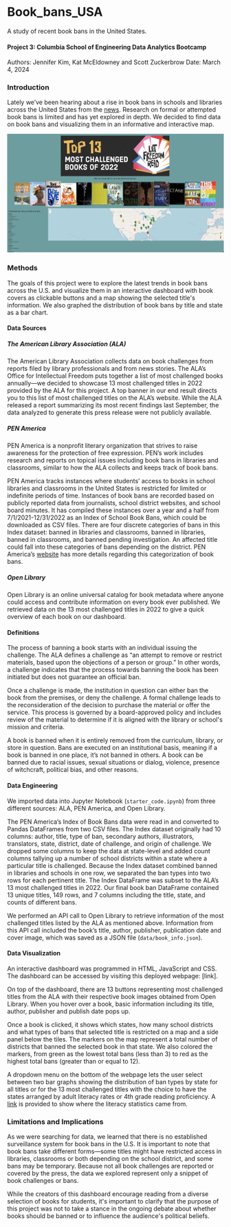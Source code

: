 # Book_bans_USA
A study of recent book bans in the United States.

#### Project 3: Columbia School of Engineering Data Analytics Bootcamp
Authors: Jennifer Kim, Kat McEldowney and Scott Zuckerbrow
Date: March 4, 2024

### Introduction

Lately we’ve been hearing about a rise in book bans in schools and libraries across the United States from the [news](https://www.nytimes.com/news-event/bookbans). Research on formal or attempted book bans is limited and has yet explored in depth. We decided to find data on book bans and visualizing them in an informative and interactive map.

<img src="images/webpage_screenshot.png">

### Methods

The goals of this project were to explore the latest trends in book bans across the U.S. and visualize them in an interactive dashboard with book covers as clickable buttons and a map showing the selected title's information. We also graphed the distribution of book bans by title and state as a bar chart.

#### Data Sources

##### The American Library Association (ALA)

The American Library Association collects data on book challenges from reports filed by library professionals and from news stories. The ALA’s Office for Intellectual Freedom puts together a list of most challenged books annually—we decided to showcase 13 most challenged titles in 2022 provided by the ALA for this project. A top banner in our end result directs you to this list of most challenged titles on the ALA’s website. While the ALA released a report summarizing its most recent findings last September, the data analyzed to generate this press release were not publicly available.

##### PEN America

PEN America is a nonprofit literary organization that strives to raise awareness for the protection of free expression. PEN’s work includes research and reports on topical issues including book bans in libraries and classrooms, similar to how the ALA collects and keeps track of book bans.

PEN America tracks instances where students’ access to books in school libraries and classrooms in the United States is restricted for limited or indefinite periods of time. Instances of book bans are recorded based on publicly reported data from journalists, school district websites, and school board minutes. It has compiled these instances over a year and a half from 7/1/2021-12/31/2022 as an Index of School Book Bans, which could be downloaded as CSV files. There are four discrete categories of bans in this Index dataset: banned in libraries and classrooms, banned in libraries, banned in classrooms, and banned pending investigation. An affected title could fall into these categories of bans depending on the district. PEN America’s [website](https://pen.org/report/banned-in-the-usa-state-laws-supercharge-book-suppression-in-schools) has more details regarding this categorization of book bans.

##### Open Library

Open Library is an online universal catalog for book metadata where anyone could access and contribute information on every book ever published. We retrieved data on the 13 most challenged titles in 2022 to give a quick overview of each book on our dashboard.

#### Definitions

The process of banning a book starts with an individual issuing the challenge. The ALA defines a challenge as “an attempt to remove or restrict materials, based upon the objections of a person or group.” In other words, a challenge indicates that the process towards banning the book has been initiated but does not guarantee an official ban. 

Once a challenge is made, the institution in question can either ban the book from the premises, or deny the challenge. A formal challenge leads to the reconsideration of the decision to purchase the material or offer the service. This process is governed by a board-approved policy and includes review of the material to determine if it is aligned with the library or school's mission and criteria.

A book is banned when it is entirely removed from the curriculum, library, or store in question. Bans are executed on an institutional basis, meaning if a book is banned in one place, it’s not banned in others. A book can be banned due to racial issues, sexual situations or dialog, violence, presence of witchcraft, political bias, and other reasons.

#### Data Engineering

We imported data into Jupyter Notebook (`starter_code.ipynb`) from three different sources: ALA, PEN America, and Open Library.

The PEN America’s Index of Book Bans data were read in and converted to Pandas DataFrames from two CSV files. The Index dataset originally had 10 columns: author, title, type of ban, secondary authors, illustrators, translators, state, district, date of challenge, and origin of challenge. We dropped some columns to keep the data at state-level and added count columns tallying up a number of school districts within a state where a particular title is challenged. Because the Index dataset combined banned in libraries and schools in one row, we separated the ban types into two rows for each pertinent title. The Index DataFrame was subset to the ALA’s 13 most challenged titles in 2022. Our final book ban DataFrame contained 13 unique titles, 149 rows, and 7 columns including the title, state, and counts of different bans.

We performed an API call to Open Library to retrieve information of the most challenged titles listed by the ALA as mentioned above. Information from this API call included the book’s title, author, publisher, publication date and cover image, which was saved as a JSON file (`data/book_info.json`). 

#### Data Visualization

An interactive dashboard was programmed in HTML, JavaScript and CSS. The dashboard can be accessed by visiting this deployed webpage: [link].

On top of the dashboard, there are 13 buttons representing most challenged titles from the ALA with their respective book images obtained from Open Library. When you hover over a book, basic information including its title, author, publisher and publish date pops up.

Once a book is clicked, it shows which states, how many school districts and what types of bans that selected title is restricted on a map and a side panel below the tiles. The markers on the map represent a total number of districts that banned the selected book in that state. We also colored the markers, from green as the lowest total bans (less than 3) to red as the highest total bans (greater than or equal to 12).

A dropdown menu on the bottom of the webpage lets the user select between two bar graphs showing the distribution of ban types by state for all titles or for the 13 most challenged titles with the choice to have the states arranged by adult literacy rates or 4th grade reading proficiency. A [link](https://worldpopulationreview.com/state-rankings/us-literacy-rates-by-state) is provided to show where the literacy statistics came from.

### Limitations and Implications

As we were searching for data, we learned that there is no established surveillance system for book bans in the U.S.  It is important to note that book bans take different forms—some titles might have restricted access in libraries, classrooms or both depending on the school district, and some bans may be temporary. Because not all book challenges are reported or covered by the press, the data we explored represent only a snippet of book challenges or bans.

While the creators of this dashboard encourage reading from a diverse selection of books for students, it's important to clarify that the purpose of this project was not to take a stance in the ongoing debate about whether books should be banned or to influence the audience's political beliefs.